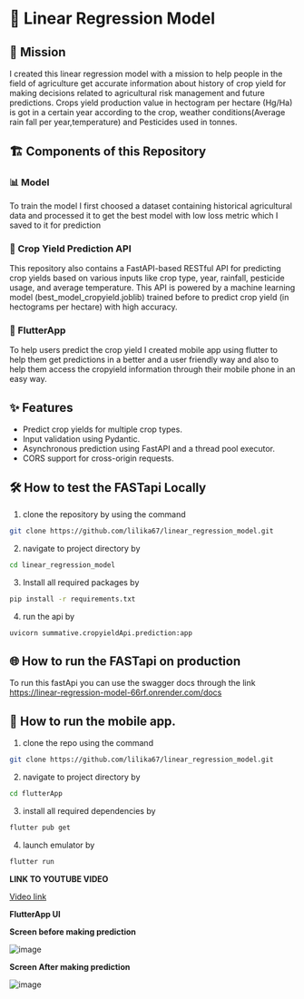 # 🌾 Linear Regression Model

## 🎯 Mission
I created this linear regression model with a mission to help people in the field of agriculture get accurate information about history of crop yield for making decisions related to agricultural risk management and future predictions. Crops yield production value in hectogram per hectare (Hg/Ha) is got in a certain year according to the crop, weather conditions(Average rain fall per year,temperature) and Pesticides used in tonnes.

## 🏗️ Components of this Repository

### 📊 Model
To train the model I first choosed a dataset containing historical agricultural data and processed it to get the best model with low loss metric which I saved to it for prediction

### 🚀 Crop Yield Prediction API
This repository also contains a FastAPI-based RESTful API for predicting crop yields based on various inputs like crop type, year, rainfall, pesticide usage, and average temperature. This API is powered by a machine learning model (best_model_cropyield.joblib) trained before to predict crop yield (in hectograms per hectare) with high accuracy.

### 📱 FlutterApp
To help users predict the crop yield I created mobile app using flutter to help them get predictions in a better and a user friendly way and also to help them access the cropyield information through their mobile phone in an easy way.

## ✨ Features
- Predict crop yields for multiple crop types.
- Input validation using Pydantic.
- Asynchronous prediction using FastAPI and a thread pool executor.
- CORS support for cross-origin requests.

## 🛠️ How to test the FASTapi Locally
1. clone the repository by using the command 
```bash
git clone https://github.com/lilika67/linear_regression_model.git
```

2. navigate to project directory by 
```bash
cd linear_regression_model
```

3. Install all required packages by 
```bash
pip install -r requirements.txt
```

4. run the api by 
```bash
uvicorn summative.cropyieldApi.prediction:app
```

## 🌐 How to run the FASTapi on production
To run this fastApi you can use the swagger docs through the link https://linear-regression-model-66rf.onrender.com/docs

## 📱 How to run the mobile app.
1. clone the repo using the command 
```bash
git clone https://github.com/lilika67/linear_regression_model.git
```

2. navigate to project directory by 
```bash
cd flutterApp
```

3. install all required dependencies by 
```bash
flutter pub get
```

4. launch emulator by 
```bash
flutter run
```
**LINK TO YOUTUBE VIDEO**

[Video link](https://youtu.be/_XCb6AH0xVU)

**FlutterApp UI**

**Screen before making prediction**

![image](https://github.com/user-attachments/assets/a54e3c78-4d5b-48af-bbf9-9c4de664210a)

**Screen After making prediction**

![image](https://github.com/user-attachments/assets/7acde096-fcea-481b-ae51-044770aa2fe1)



